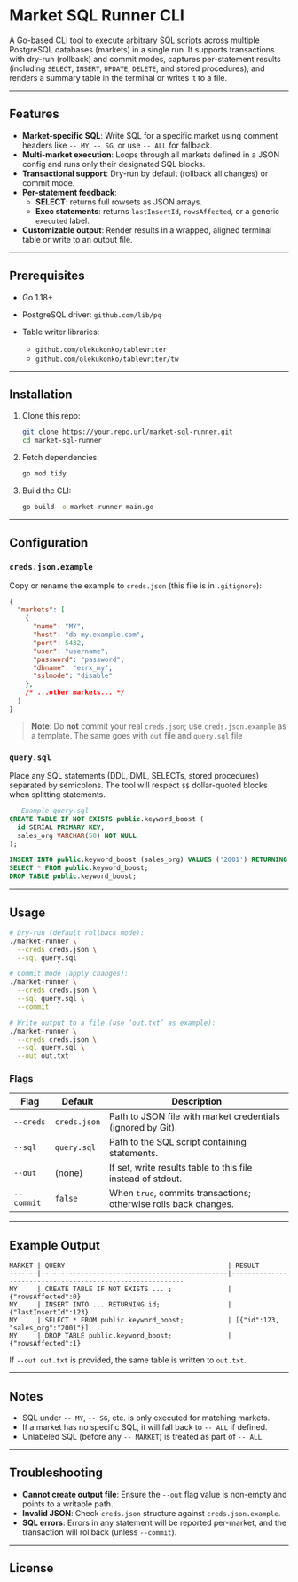 # Market SQL Runner CLI

A Go-based CLI tool to execute arbitrary SQL scripts across multiple PostgreSQL databases (markets) in a single run. It supports transactions with dry-run (rollback) and commit modes, captures per-statement results (including `SELECT`, `INSERT`, `UPDATE`, `DELETE`, and stored procedures), and renders a summary table in the terminal or writes it to a file.

---

## Features

* **Market-specific SQL**: Write SQL for a specific market using comment headers like `-- MY`, `-- SG`, or use `-- ALL` for fallback.
* **Multi-market execution**: Loops through all markets defined in a JSON config and runs only their designated SQL blocks.
* **Transactional support**: Dry-run by default (rollback all changes) or commit mode.
* **Per-statement feedback**:
  * **SELECT**: returns full rowsets as JSON arrays.
  * **Exec statements**: returns `lastInsertId`, `rowsAffected`, or a generic `executed` label.
* **Customizable output**: Render results in a wrapped, aligned terminal table or write to an output file.

---

## Prerequisites

* Go 1.18+
* PostgreSQL driver: `github.com/lib/pq`
* Table writer libraries:

  * `github.com/olekukonko/tablewriter`
  * `github.com/olekukonko/tablewriter/tw`

---

## Installation

1. Clone this repo:

   ```bash
   git clone https://your.repo.url/market-sql-runner.git
   cd market-sql-runner
   ```
2. Fetch dependencies:

   ```bash
   go mod tidy
   ```
3. Build the CLI:

   ```bash
   go build -o market-runner main.go
   ```

---

## Configuration

### `creds.json.example`

Copy or rename the example to `creds.json` (this file is in `.gitignore`):

```json
{
  "markets": [
    {
      "name": "MY",
      "host": "db-my.example.com",
      "port": 5432,
      "user": "username",
      "password": "password",
      "dbname": "ezrx_my",
      "sslmode": "disable"
    },
    /* ...other markets... */
  ]
}
```

> **Note**: 
Do **not** commit your real `creds.json`; use `creds.json.example` as a template. The same goes with `out` file and `query.sql` file


### `query.sql`

Place any SQL statements (DDL, DML, SELECTs, stored procedures) separated by semicolons. The tool will respect `$$` dollar-quoted blocks when splitting statements.

```sql
-- Example query.sql
CREATE TABLE IF NOT EXISTS public.keyword_boost (
  id SERIAL PRIMARY KEY,
  sales_org VARCHAR(50) NOT NULL
);

INSERT INTO public.keyword_boost (sales_org) VALUES ('2001') RETURNING id;
SELECT * FROM public.keyword_boost;
DROP TABLE public.keyword_boost;
```

---

## Usage

```bash
# Dry-run (default rollback mode):
./market-runner \
  --creds creds.json \
  --sql query.sql

# Commit mode (apply changes):
./market-runner \
  --creds creds.json \
  --sql query.sql \
  --commit

# Write output to a file (use ‘out.txt’ as example):
./market-runner \
  --creds creds.json \
  --sql query.sql \
  --out out.txt
```

### Flags

| Flag       | Default      | Description                                                      |
| ---------- | ------------ | ---------------------------------------------------------------- |
| `--creds`  | `creds.json` | Path to JSON file with market credentials (ignored by Git).      |
| `--sql`    | `query.sql`  | Path to the SQL script containing statements.                    |
| `--out`    | (none)       | If set, write results table to this file instead of stdout.      |
| `--commit` | `false`      | When `true`, commits transactions; otherwise rolls back changes. |

---

## Example Output

```
MARKET | QUERY                                         | RESULT
-------|-----------------------------------------------|----------------------------------------------------------
MY     | CREATE TABLE IF NOT EXISTS ... ;              | {"rowsAffected":0}
MY     | INSERT INTO ... RETURNING id;                 | {"lastInsertId":123}
MY     | SELECT * FROM public.keyword_boost;           | [{"id":123, "sales_org":"2001"}]
MY     | DROP TABLE public.keyword_boost;              | {"rowsAffected":1}
```

If `--out out.txt` is provided, the same table is written to `out.txt`.

---
## Notes
- SQL under `-- MY`, `-- SG`, etc. is only executed for matching markets.
- If a market has no specific SQL, it will fall back to `-- ALL` if defined.
- Unlabeled SQL (before any `-- MARKET`) is treated as part of `-- ALL`.

---

## Troubleshooting

* **Cannot create output file**: Ensure the `--out` flag value is non-empty and points to a writable path.
* **Invalid JSON**: Check `creds.json` structure against `creds.json.example`.
* **SQL errors**: Errors in any statement will be reported per-market, and the transaction will rollback (unless `--commit`).

---

## License